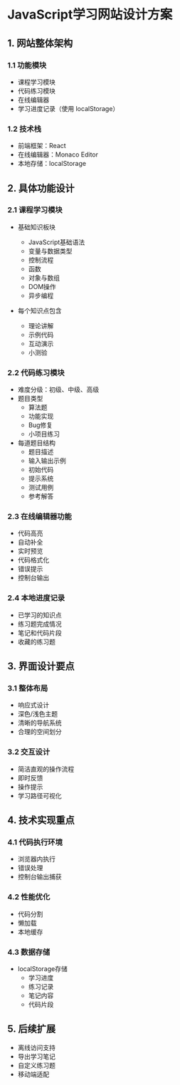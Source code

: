 # JavaScript学习网站设计方案

## 1. 网站整体架构

### 1.1 功能模块
- 课程学习模块
- 代码练习模块
- 在线编辑器
- 学习进度记录（使用 localStorage）

### 1.2 技术栈
- 前端框架：React
- 在线编辑器：Monaco Editor
- 本地存储：localStorage

## 2. 具体功能设计

### 2.1 课程学习模块
- 基础知识板块
  - JavaScript基础语法
  - 变量与数据类型
  - 控制流程
  - 函数
  - 对象与数组
  - DOM操作
  - 异步编程
  
- 每个知识点包含
  - 理论讲解
  - 示例代码
  - 互动演示
  - 小测验

### 2.2 代码练习模块
- 难度分级：初级、中级、高级
- 题目类型
  - 算法题
  - 功能实现
  - Bug修复
  - 小项目练习
- 每道题目结构
  - 题目描述
  - 输入输出示例
  - 初始代码
  - 提示系统
  - 测试用例
  - 参考解答

### 2.3 在线编辑器功能
- 代码高亮
- 自动补全
- 实时预览
- 代码格式化
- 错误提示
- 控制台输出

### 2.4 本地进度记录
- 已学习的知识点
- 练习题完成情况
- 笔记和代码片段
- 收藏的练习题

## 3. 界面设计要点

### 3.1 整体布局
- 响应式设计
- 深色/浅色主题
- 清晰的导航系统
- 合理的空间划分

### 3.2 交互设计
- 简洁直观的操作流程
- 即时反馈
- 操作提示
- 学习路径可视化

## 4. 技术实现重点

### 4.1 代码执行环境
- 浏览器内执行
- 错误处理
- 控制台输出捕获

### 4.2 性能优化
- 代码分割
- 懒加载
- 本地缓存

### 4.3 数据存储
- localStorage存储
  - 学习进度
  - 练习记录
  - 笔记内容
  - 代码片段

## 5. 后续扩展
- 离线访问支持
- 导出学习笔记
- 自定义练习题
- 移动端适配
